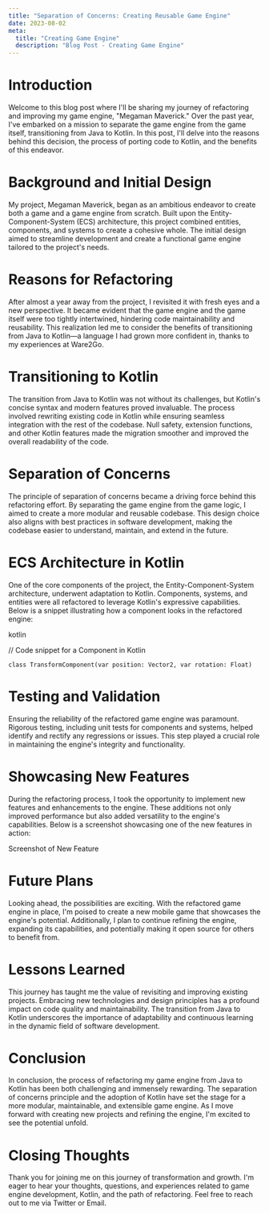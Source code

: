 ```yaml
---
title: "Separation of Concerns: Creating Reusable Game Engine"
date: 2023-08-02
meta: 
  title: "Creating Game Engine"
  description: "Blog Post - Creating Game Engine"
---
```


# Introduction
Welcome to this blog post where I'll be sharing my journey of refactoring and improving my game engine, "Megaman Maverick." Over the past year, I've embarked on a mission to separate the game engine from the game itself, transitioning from Java to Kotlin. In this post, I'll delve into the reasons behind this decision, the process of porting code to Kotlin, and the benefits of this endeavor.

# Background and Initial Design
My project, Megaman Maverick, began as an ambitious endeavor to create both a game and a game engine from scratch. Built upon the Entity-Component-System (ECS) architecture, this project combined entities, components, and systems to create a cohesive whole. The initial design aimed to streamline development and create a functional game engine tailored to the project's needs.

# Reasons for Refactoring
After almost a year away from the project, I revisited it with fresh eyes and a new perspective. It became evident that the game engine and the game itself were too tightly intertwined, hindering code maintainability and reusability. This realization led me to consider the benefits of transitioning from Java to Kotlin—a language I had grown more confident in, thanks to my experiences at Ware2Go.

# Transitioning to Kotlin
The transition from Java to Kotlin was not without its challenges, but Kotlin's concise syntax and modern features proved invaluable. The process involved rewriting existing code in Kotlin while ensuring seamless integration with the rest of the codebase. Null safety, extension functions, and other Kotlin features made the migration smoother and improved the overall readability of the code.

# Separation of Concerns
The principle of separation of concerns became a driving force behind this refactoring effort. By separating the game engine from the game logic, I aimed to create a more modular and reusable codebase. This design choice also aligns with best practices in software development, making the codebase easier to understand, maintain, and extend in the future.

# ECS Architecture in Kotlin
One of the core components of the project, the Entity-Component-System architecture, underwent adaptation to Kotlin. Components, systems, and entities were all refactored to leverage Kotlin's expressive capabilities. Below is a snippet illustrating how a component looks in the refactored engine:

kotlin

// Code snippet for a Component in Kotlin
```
class TransformComponent(var position: Vector2, var rotation: Float)
```

# Testing and Validation
Ensuring the reliability of the refactored game engine was paramount. Rigorous testing, including unit tests for components and systems, helped identify and rectify any regressions or issues. This step played a crucial role in maintaining the engine's integrity and functionality.

# Showcasing New Features
During the refactoring process, I took the opportunity to implement new features and enhancements to the engine. These additions not only improved performance but also added versatility to the engine's capabilities. Below is a screenshot showcasing one of the new features in action:

Screenshot of New Feature

# Future Plans
Looking ahead, the possibilities are exciting. With the refactored game engine in place, I'm poised to create a new mobile game that showcases the engine's potential. Additionally, I plan to continue refining the engine, expanding its capabilities, and potentially making it open source for others to benefit from.

# Lessons Learned
This journey has taught me the value of revisiting and improving existing projects. Embracing new technologies and design principles has a profound impact on code quality and maintainability. The transition from Java to Kotlin underscores the importance of adaptability and continuous learning in the dynamic field of software development.

# Conclusion
In conclusion, the process of refactoring my game engine from Java to Kotlin has been both challenging and immensely rewarding. The separation of concerns principle and the adoption of Kotlin have set the stage for a more modular, maintainable, and extensible game engine. As I move forward with creating new projects and refining the engine, I'm excited to see the potential unfold.

# Closing Thoughts
Thank you for joining me on this journey of transformation and growth. I'm eager to hear your thoughts, questions, and experiences related to game engine development, Kotlin, and the path of refactoring. Feel free to reach out to me via Twitter or Email.